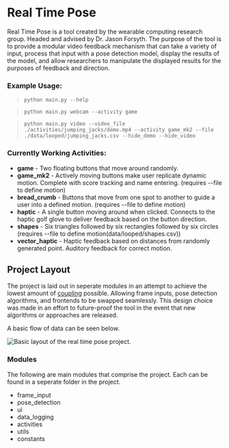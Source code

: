 # Real Time Pose

Real Time Pose is a tool created by the wearable computing research group. Headed and advised by Dr. Jason Forsyth. The purpose of the tool is to provide a modular video feedback mechanism that can take a variety of input, process that input with a pose detection model, display the results of the model, and allow researchers to manipulate the displayed results for the purposes of feedback and direction.

### Example Usage:
> `python main.py --help`

> `python main.py webcam --activity game`

> `python main.py video --video_file ./activities/jumping_jacks/demo.mp4 --activity game_mk2 --file ./data/looped/jumping_jacks.csv --hide_demo --hide_video`

### Currently Working Activities:
* **game** - Two floating buttons that move around randomly.
* **game_mk2** - Actively moving buttons make user replicate dynamic motion. Complete with score tracking and name entering. (requires --file to define motion)
* **bread_crumb** - Buttons that move from one spot to another to guide a user into a defined motion. (requires --file to define motion)
* **haptic** - A single button moving around when clicked. Connects to the haptic golf glove to deliver feedback based on the button direction.
* **shapes** - Six triangles followed by six rectangles followed by six circles (requires --file to define motion(data/looped/shapes.csv))
* **vector_haptic** - Haptic feedback based on distances from randomly generated point. Auditory feedback for correct motion.

## Project Layout
The project is laid out in seperate modules in an attempt to achieve the lowest amount of [coupling](https://en.wikipedia.org/wiki/Coupling_%28computer_programming%29) possible. Allowing frame inputs, pose detection algorithms, and frontends to be swapped seamlessly. This design choice was made in an effort to future-proof the tool in the event that new algorithms or approaches are released.

A basic flow of data can be seen below. 

![Basic layout of the real time pose project.](https://i.imgur.com/BrLD8xj.png)

### Modules

The following are main modules that comprise the project. Each can be found in a seperate folder in the project.

* frame_input
* pose_detection
* ui
* data_logging
* activities
* utils
* constants
